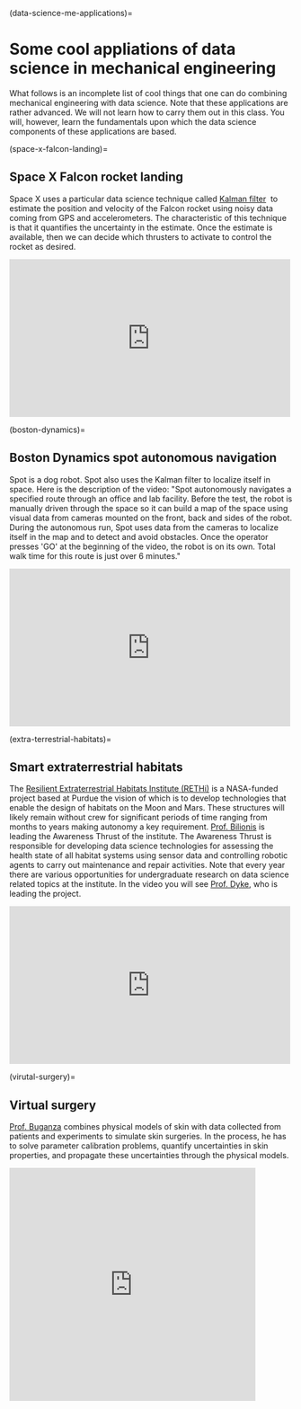 (data-science-me-applications)=
# Some cool appliations of data science in mechanical engineering
What follows is an incomplete list of cool things that one can do combining
mechanical engineering with data science. Note that these applications are
rather advanced. We will not learn how to carry them out in this class. You
will, however, learn the fundamentals upon which the data science components of
these applications are based.

(space-x-falcon-landing)=
## Space X Falcon rocket landing
Space X uses a particular data science technique called
[Kalman filter](https://en.wikipedia.org/wiki/Kalman_filter#:~:text=In%20statistics%20and%20control%20theory,than%20those%20based%20on%20a) 
to estimate the position and velocity of the Falcon rocket using noisy data
coming from GPS and accelerometers. The characteristic of this technique is that
it quantifies the uncertainty in the estimate. Once the estimate is available,
then we can decide which thrusters to activate to control the rocket as desired.

<iframe width="500" height="281" src="https://www.youtube.com/embed/l5I8jaMsHYk" title="YouTube video player" frameborder="0" allow="accelerometer; autoplay; clipboard-write; encrypted-media; gyroscope; picture-in-picture" allowfullscreen></iframe>

(boston-dynamics)=
## Boston Dynamics spot autonomous navigation
Spot is a dog robot. Spot also uses the Kalman filter to localize itself in
space. Here is the description of the video: "Spot autonomously navigates a
specified route through an office and lab facility. Before the test, the robot
is manually driven through the space so it can build a map of the space using
visual data from cameras mounted on the front, back and sides of the robot.
During the autonomous run, Spot uses data from the cameras to localize itself in
the map and to detect and avoid obstacles. Once the operator presses 'GO' at the
beginning of the video, the robot is on its own. Total walk time for this route
is just over 6 minutes."

<iframe width="500" height="281" src="https://www.youtube.com/embed/Ve9kWX_KXus" title="YouTube video player" frameborder="0" allow="accelerometer; autoplay; clipboard-write; encrypted-media; gyroscope; picture-in-picture" allowfullscreen></iframe>

(extra-terrestrial-habitats)=
## Smart extraterrestrial habitats
The [Resilient Extraterrestrial Habitats Institute (RETHi)](https://purdue.edu/rethi/?_ga=2.219727577.1509543321.1624260470-1305845852.1623658385) is a NASA-funded
project based at Purdue the vision of which is to develop technologies that
enable the design of habitats on the Moon and Mars. These structures will likely
remain without crew for significant periods of time ranging from months to years
making autonomy a key requirement.
[Prof. Bilionis](https://www.predictivesciencelab.org) is leading the Awareness
Thrust of the institute. The Awareness Thrust is responsible for developing data
science technologies for assessing the health state of all habitat systems using
sensor data and controlling robotic agents to carry out maintenance and repair
activities. Note that every year there are various opportunities for
undergraduate research on data science related topics at the institute. In the
video you will see [Prof. Dyke](https://engineering.purdue.edu/IISL/), who is
leading the project.

<iframe width="500" height="281" src="https://www.youtube.com/embed/yFd8wE9qtkw" title="YouTube video player" frameborder="0" allow="accelerometer; autoplay; clipboard-write; encrypted-media; gyroscope; picture-in-picture" allowfullscreen></iframe>

(virutal-surgery)=
## Virtual surgery
[Prof. Buganza](https://engineering.purdue.edu/tepolelab/) combines physical
models of skin with data collected from patients and experiments to simulate
skin surgeries. In the process, he has to solve parameter calibration problems,
quantify uncertainties in skin properties, and propagate these uncertainties
through the physical models.

<iframe width="438" height="415" src="https://www.youtube.com/embed/lOl_tPj9sMs" title="YouTube video player" frameborder="0" allow="accelerometer; autoplay; clipboard-write; encrypted-media; gyroscope; picture-in-picture" allowfullscreen></iframe>
